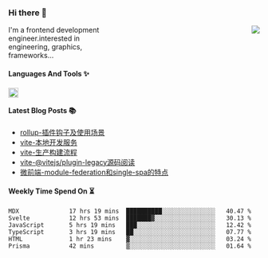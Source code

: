 <!--
**zhaohuanyuu/zhaohuanyuu** is a ✨ _special_ ✨ repository because its `README.md` (this file) appears on your GitHub profile.
-->

### Hi there 👋

<picture>
  <source media="(prefers-color-scheme: dark)" srcset="https://github-readme-stats.vercel.app/api?username=zhaohuanyuu&count_private=true&show_icons=true&theme=city_lights&hide_title=true">
  <img align="right" src="https://github-readme-stats.vercel.app/api?username=zhaohuanyuu&count_private=true&show_icons=true&hide_title=true">
</picture>

<p align="left" style="width:40%">I'm a frontend development engineer.interested in engineering, graphics, frameworks...</p>

#### Languages And Tools ✨

<img align="left" height="20" src="https://skillicons.dev/icons?i=js,ts,nodejs,rust,react,vue,svelte,gatsby,graphql,nestjs" />

</br>

#### Latest Blog Posts 📚
<!-- BLOG-POST-LIST:START -->
- [rollup-插件钩子及使用场景](https://auu.zone/post/rollup-plugin)
- [vite-本地开发服务](https://auu.zone/post/vite-server)
- [vite-生产构建流程](https://auu.zone/post/vite-build)
- [vite-@vitejs/plugin-legacy源码阅读](https://auu.zone/post/vite-legacy)
- [微前端-module-federation和single-spa的特点](https://auu.zone/post/micro-fe)
<!-- BLOG-POST-LIST:END -->

#### Weekly Time Spend On ⏳
<!--START_SECTION:waka-->

```text
MDX              17 hrs 19 mins  ██████████░░░░░░░░░░░░░░░   40.47 %
Svelte           12 hrs 53 mins  ███████▓░░░░░░░░░░░░░░░░░   30.13 %
JavaScript       5 hrs 19 mins   ███░░░░░░░░░░░░░░░░░░░░░░   12.42 %
TypeScript       3 hrs 19 mins   ██░░░░░░░░░░░░░░░░░░░░░░░   07.77 %
HTML             1 hr 23 mins    ▓░░░░░░░░░░░░░░░░░░░░░░░░   03.24 %
Prisma           42 mins         ▒░░░░░░░░░░░░░░░░░░░░░░░░   01.64 %
```

<!--END_SECTION:waka-->
